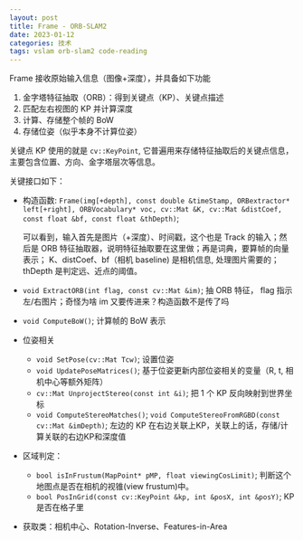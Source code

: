 ```yaml
---
layout: post
title: Frame - ORB-SLAM2
date: 2023-01-12
categories: 技术
tags: vslam orb-slam2 code-reading
---
```


Frame 接收原始输入信息（图像+深度），并具备如下功能
1. 金字塔特征抽取（ORB）：得到关键点（KP）、关键点描述
2. 匹配左右视图的 KP 并计算深度
3. 计算、存储整个帧的 BoW
4. 存储位姿（似乎本身不计算位姿）

关键点 KP 使用的就是 `cv::KeyPoint`, 它普遍用来存储特征抽取后的关键点信息，主要包含位置、方向、金字塔层次等信息。

关键接口如下：

- 构造函数: `Frame(img[+depth], const double &timeStamp, ORBextractor* left[+right], ORBVocabulary* voc, cv::Mat &K, cv::Mat &distCoef, const float &bf, const float &thDepth)`;
  
  可以看到，输入首先是图片（+深度）、时间戳，这个也是 Track 的输入；然后是 ORB 特征抽取器，说明特征抽取要在这里做；再是词典，要算帧的向量表示； K、distCoef、bf（相机 baseline) 是相机信息, 处理图片需要的；thDepth 是判定远、近点的阈值。

- `void ExtractORB(int flag, const cv::Mat &im)`; 抽 ORB 特征， flag 指示左/右图片；奇怪为啥 im 又要传进来？构造函数不是传了吗

- `void ComputeBoW()`; 计算帧的 BoW 表示

- 位姿相关
  - `void SetPose(cv::Mat Tcw)`; 设置位姿
  - `void UpdatePoseMatrices()`; 基于位姿更新内部位姿相关的变量（R, t, 相机中心等额外矩阵）
  - `cv::Mat UnprojectStereo(const int &i)`; 把 1 个 KP 反向映射到世界坐标
  - `void ComputeStereoMatches()`; `void ComputeStereoFromRGBD(const cv::Mat &imDepth)`; 左边的 KP 在右边关联上KP，关联上的话，存储/计算关联的右边KP和深度值

- 区域判定：
  - `bool isInFrustum(MapPoint* pMP, float viewingCosLimit)`; 判断这个地图点是否在相机的视锥(view frustum)中。
  - `bool PosInGrid(const cv::KeyPoint &kp, int &posX, int &posY)`; KP 是否在格子里

- 获取类：相机中心、Rotation-Inverse、Features-in-Area
